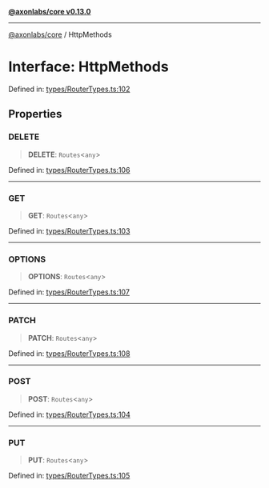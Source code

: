 [**@axonlabs/core v0.13.0**](../README.md)

***

[@axonlabs/core](../globals.md) / HttpMethods

# Interface: HttpMethods

Defined in: [types/RouterTypes.ts:102](https://github.com/AxonJsLabs/AxonJs/blob/3187def3e5c0161745ea7e33640513908efc6c86/src/types/RouterTypes.ts#L102)

## Properties

### DELETE

> **DELETE**: `Routes`\<`any`\>

Defined in: [types/RouterTypes.ts:106](https://github.com/AxonJsLabs/AxonJs/blob/3187def3e5c0161745ea7e33640513908efc6c86/src/types/RouterTypes.ts#L106)

***

### GET

> **GET**: `Routes`\<`any`\>

Defined in: [types/RouterTypes.ts:103](https://github.com/AxonJsLabs/AxonJs/blob/3187def3e5c0161745ea7e33640513908efc6c86/src/types/RouterTypes.ts#L103)

***

### OPTIONS

> **OPTIONS**: `Routes`\<`any`\>

Defined in: [types/RouterTypes.ts:107](https://github.com/AxonJsLabs/AxonJs/blob/3187def3e5c0161745ea7e33640513908efc6c86/src/types/RouterTypes.ts#L107)

***

### PATCH

> **PATCH**: `Routes`\<`any`\>

Defined in: [types/RouterTypes.ts:108](https://github.com/AxonJsLabs/AxonJs/blob/3187def3e5c0161745ea7e33640513908efc6c86/src/types/RouterTypes.ts#L108)

***

### POST

> **POST**: `Routes`\<`any`\>

Defined in: [types/RouterTypes.ts:104](https://github.com/AxonJsLabs/AxonJs/blob/3187def3e5c0161745ea7e33640513908efc6c86/src/types/RouterTypes.ts#L104)

***

### PUT

> **PUT**: `Routes`\<`any`\>

Defined in: [types/RouterTypes.ts:105](https://github.com/AxonJsLabs/AxonJs/blob/3187def3e5c0161745ea7e33640513908efc6c86/src/types/RouterTypes.ts#L105)
